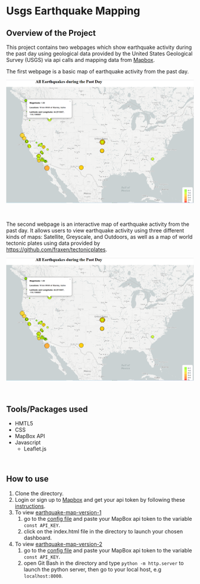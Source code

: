 # Usgs Earthquake Mapping

## Overview of the Project
This project contains two webpages which show earthquake activity during the past day using geological data provided by the United States Geological Survey (USGS) via api calls and mapping data from [Mapbox](https://www.mapbox.com/).

The first webpage is a basic map of earthquake activity from the past day.

![earthquake-map-version-1-image](images/earthquake-map-version-1.PNG)

<br>

The second webpage is an interactive map of earthquake activity from the past day. It allows users to view earthquake activity using three different kinds of maps: Satellite, Greyscale, and Outdoors, as well as a map of world tectonic plates using data provided by https://github.com/fraxen/tectonicplates.

![earthquake-map-version-1-image](images/earthquake-map-version-1.PNG)

<br>

## Tools/Packages used
- HMTL5
- CSS
- MapBox API
- Javascript
  - Leaflet.js

<br>

## How to use
1) Clone the directory.
2) Login or sign up to [Mapbox](https://www.mapbox.com/) and get your api token by following these [instructions](https://docs.mapbox.com/accounts/guides/tokens/).
3) To view [earthquake-map-version-1](earthquake-map-version-1) 
    1) go to the [config file](/earthquake-map-version-1/static/js/config.js) and paste your MapBox api token to the variable `const API_KEY`.
    2) click on the index.html file in the directory to launch your chosen dashboard.
4) To view [earthquake-map-version-2](earthquake-map-version-2) 
    1) go to the [config file](/earthquake-map-version-2/static/js/config.js) and paste your MapBox api token to the variable `const API_KEY`.
    2) open Git Bash in the directory and type `python -m http.server` to launch the python server, then go to your local host, e.g `localhost:8000`.
